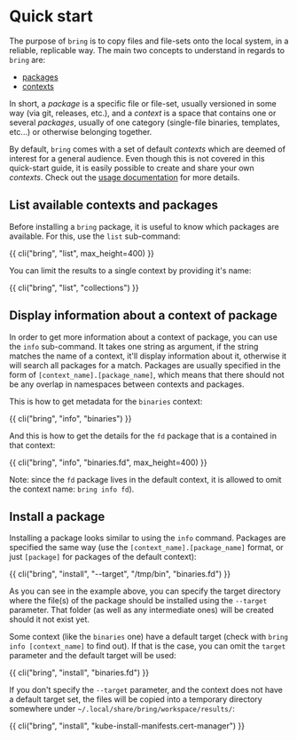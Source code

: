 # Quick start

The purpose of `bring` is to copy files and file-sets onto the local system, in a reliable, replicable way. The main two concepts to understand in regards to `bring` are:

- [packages](/docs/reference/packages)
- [contexts](/docs/reference/contexts)

In short, a *package* is a specific file or file-set, usually versioned in some way (via git, releases, etc.), and a *context* is a space that contains one or several *packages*, usually of one category (single-file binaries, templates, etc...) or otherwise belonging together.

By default, `bring` comes with a set of default *contexts* which are deemed of interest for a general audience. Even though this is not covered in this quick-start guide, it is easily possible to create and share your own *contexts*. Check out the [usage documentation](/docs/usage) for more details.

## List available contexts and packages

Before installing a `bring` package, it is useful to know which packages are available. For this, use the ``list`` sub-command:

<div class="code-max-height">
{{ cli("bring", "list", max_height=400) }}
</div>

You can limit the results to a single context by providing it's name:

{{ cli("bring", "list", "collections") }}

## Display information about a context of package

In order to get more information about a context of package, you can use the ``info`` sub-command. It takes one string as argument, if the string matches the name of a context, it'll display information about it, otherwise it will search all packages for a match. Packages are usually specified in the form of ``[context_name].[package_name]``, which means that there should not be any overlap in namespaces between contexts and packages.

This is how to get metadata for the ``binaries`` context:

{{ cli("bring", "info", "binaries") }}

And this is how to get the details for the ``fd`` package that is a contained in that context:

{{ cli("bring", "info", "binaries.fd", max_height=400) }}

Note: since the ``fd`` package lives in the default context, it is allowed to omit the context name: ``bring info fd``).

## Install a package

Installing a package looks similar to using the ``info`` command. Packages are specified the same way (use the ``[context_name].[package_name]`` format, or just ``[package]`` for packages of the default context):

{{ cli("bring", "install", "--target", "/tmp/bin", "binaries.fd") }}

As you can see in the example above, you can specify the target directory where the file(s) of the package should be installed using the ``--target`` parameter. That folder (as well as any intermediate ones) will be created should it not exist yet.

Some context (like the ``binaries`` one) have a default target (check with ``bring info [context_name]`` to find out). If that is the case, you can omit the ``target`` parameter and the default target will be used:

{{ cli("bring", "install", "binaries.fd") }}

If you don't specify the ``--target`` parameter, and the context does not have a default target set, the files will be copied into a temporary directory somewhere under `~/.local/share/bring/workspace/results/`:

{{ cli("bring", "install", "kube-install-manifests.cert-manager") }}
